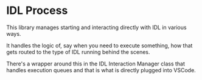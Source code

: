 # IDL Process

This library manages starting and interacting directly with IDL in various ways.

It handles the logic of, say when you need to execute something, how that gets routed to the type of IDL running behind the scenes.

There's a wrapper around this in the IDL Interaction Manager class that handles execution queues and that is what is directly plugged into VSCode.
